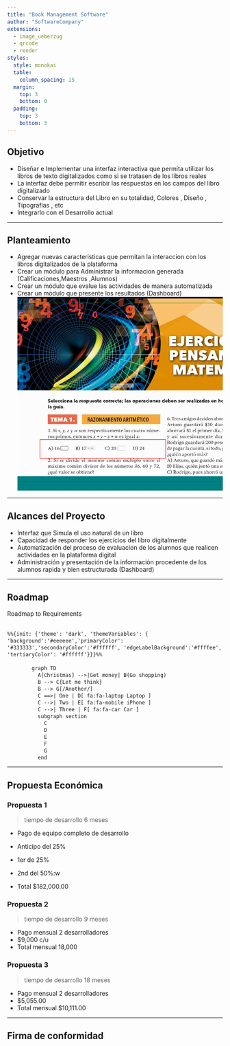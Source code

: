 ```yaml
---
title: "Book Management Software"
author: "SoftwareCompany"
extensions:
  - image_ueberzug
  - qrcode
  - render
styles:
  style: monokai
  table:
    column_spacing: 15
  margin:
    top: 3
    bottom: 0
  padding:
    top: 3
    bottom: 3
---
```


## Objetivo

- Diseñar e Implementar una interfaz interactiva que permita utilizar los libros de texto
  digitalizados como si se tratasen de los libros reales
- La interfaz debe permitir escribir las respuestas en los campos del libro digitalizado
- Conservar la estructura del Libro en su totalidad, Colores , Diseño , Tipografías , etc
- Integrarlo con el Desarrollo actual

---

## Planteamiento

- Agregar nuevas caracteristicas que permitan la interaccion con los libros digitalizados de la
  plataforma
- Crear un módulo para Administrar la informacion generada (Calificaciones,Maestros ,Alumnos)
- Crear un módulo que evalue las actividades de manera automatizada
- Crear un módulo que presente los resultados (Dashboard)
  ![libro](./img/libro.png)

---

## Alcances del Proyecto

- Interfaz que Simula el uso natural de un libro
- Capacidad de responder los ejercicios del libro digitalmente
- Automatización del proceso de evaluacion de los alumnos que realicen  
  actividades en la plataforma digital
- Administración y presentación de la información procedente de los alumnos
  rapida y bien estructurada (Dashboard)

---

## Roadmap

Roadmap to Requirements

```mermaid

%%{init: {'theme': 'dark', 'themeVariables': { 'background':'#eeeeee','primaryColor': '#333333','secondaryColor':'#ffffff', 'edgeLabelBackground':'#ffffee', 'tertiaryColor': '#ffffff'}}}%%

        graph TD
          A[Christmas] -->|Get money| B(Go shopping)
          B --> C{Let me think}
          B --> G[/Another/]
          C ==>| One | D[ fa:fa-laptop Laptop ]
          C -->| Two | E[ fa:fa-mobile iPhone ]
          C -->| Three | F[ fa:fa-car Car ]
          subgraph section
            C
            D
            E
            F
            G
          end
```

---

## Propuesta Económica

### Propuesta 1

> tiempo de desarrollo 6 meses

- Pago de equipo completo de desarrollo
- Anticipo del 25%
- 1er de 25%
- 2nd del 50%:w

- Total $182,000.00

### Propuesta 2

> tiempo de desarrollo 9 meses

- Pago mensual 2 desarrolladores
- $9,000 c/u
- Total mensual 18,000

### Propuesta 3

> tiempo de desarrollo 18 meses

- Pago mensual 2 desarrolladores
- $5,055.00
- Total mensual $10,111.00

---

## Firma de conformidad
